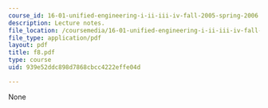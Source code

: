 ```yaml
---
course_id: 16-01-unified-engineering-i-ii-iii-iv-fall-2005-spring-2006
description: Lecture notes.
file_location: /coursemedia/16-01-unified-engineering-i-ii-iii-iv-fall-2005-spring-2006/939e52ddc898d7868cbcc4222effe04d_f8.pdf
file_type: application/pdf
layout: pdf
title: f8.pdf
type: course
uid: 939e52ddc898d7868cbcc4222effe04d

---
```

None